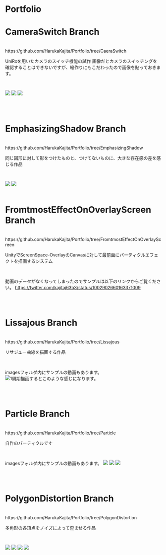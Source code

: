 # Portfolio

# CameraSwitch Branch
<br>
https://github.com/HarukaKajita/Portfolio/tree/CaeraSwitch

UniRxを用いたカメラのスイッチ機能の試作
画像だとカメラのスイッチングを確認することはできないですが、絵作りにもこだわったので画像を貼っておきます。

<br>

![](https://github.com/HarukaKajita/Portfolio/blob/CameraSwitch/images/image1.png)
![](https://github.com/HarukaKajita/Portfolio/blob/CameraSwitch/images/image2.png)
![](https://github.com/HarukaKajita/Portfolio/blob/CameraSwitch/images/image3.png)

<br>
<br>

# EmphasizingShadow Branch

<br>
https://github.com/HarukaKajita/Portfolio/tree/EmphasizingShadow

同じ図形に対して影をつけたものと、つけてないものに、大きな存在感の差を感じる作品

<br>

![](https://github.com/HarukaKajita/Portfolio/blob/EmphasizingShadow/images/shadow-red-10.png)
![](https://github.com/HarukaKajita/Portfolio/blob/EmphasizingShadow/images/10.png)
<br>
<br>

# FromtmostEffectOnOverlayScreen Branch

<br>
https://github.com/HarukaKajita/Portfolio/tree/FromtmostEffectOnOverlayScreen

UnityでScreenSpace-OverlayのCanvasに対して最前面にパーティクルエフェクトを描画するシステム

<br>

動画のデータがなくなってしまったのでサンプルは以下のリンクからご覧ください。
https://twitter.com/kajitaj63b3/status/1002902660163371009

<br>
<br>

# Lissajous Branch

<br>
https://github.com/HarukaKajita/Portfolio/tree/Lissajous

リサジュー曲線を描画する作品

<br>

imagesフォルダ内にサンプルの動画もあります。
![1周期描画するとこのような感じになります。](https://github.com/HarukaKajita/Portfolio/blob/Lissajous/images/image1.png)

<br>
<br>

# Particle Branch<br>

<br>
https://github.com/HarukaKajita/Portfolio/tree/Particle

自作のパーティクルです

<br>

imagesフォルダ内にサンプルの動画もあります。
![](https://github.com/HarukaKajita/Portfolio/blob/Particle/image1.png)
![](https://github.com/HarukaKajita/Portfolio/blob/Particle/image2.png)
![](https://github.com/HarukaKajita/Portfolio/blob/Particle/image3.png)

<br>
<br>

# PolygonDistortion Branch

<br>
https://github.com/HarukaKajita/Portfolio/tree/PolygonDistortion

多角形の各頂点をノイズによって歪ませる作品

<br>


![](https://github.com/HarukaKajita/Portfolio/blob/PolygonDistortion/images/image1.png)
![](https://github.com/HarukaKajita/Portfolio/blob/PolygonDistortion/images/image2.png)
![](https://github.com/HarukaKajita/Portfolio/blob/PolygonDistortion/images/image4.png)
![](https://github.com/HarukaKajita/Portfolio/blob/PolygonDistortion/images/image5.png)

<br>
<br>
